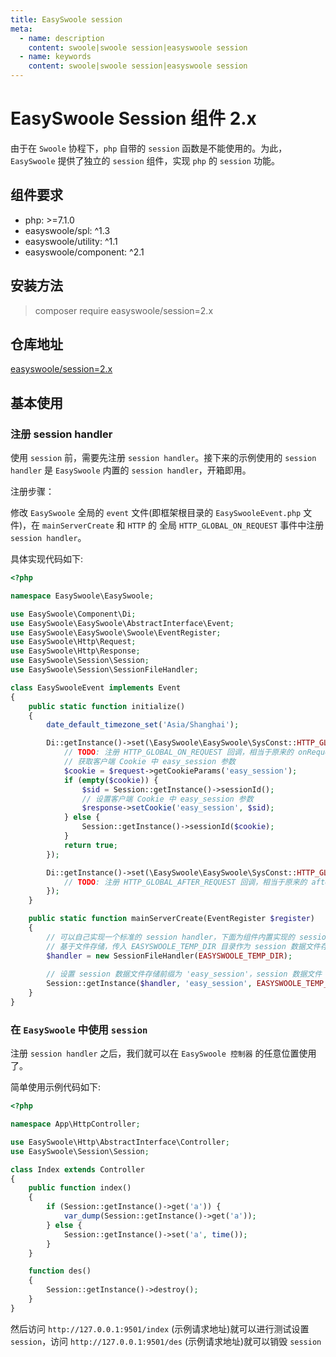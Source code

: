 ```yaml
---
title: EasySwoole session
meta:
  - name: description
    content: swoole|swoole session|easyswoole session
  - name: keywords
    content: swoole|swoole session|easyswoole session
---
```


# EasySwoole Session 组件 2.x 

由于在 `Swoole` 协程下，`php` 自带的 `session` 函数是不能使用的。为此，`EasySwoole` 提供了独立的 `session` 组件，实现 `php` 的 `session` 功能。

## 组件要求
- php: >=7.1.0
- easyswoole/spl: ^1.3
- easyswoole/utility: ^1.1
- easyswoole/component: ^2.1

## 安装方法
> composer require easyswoole/session=2.x

## 仓库地址
[easyswoole/session=2.x](https://github.com/easy-swoole/session)

## 基本使用

### 注册 session handler
使用 `session` 前，需要先注册 `session handler`。接下来的示例使用的 `session handler` 是 `EasySwoole` 内置的 `session handler`，开箱即用。

注册步骤：

修改 `EasySwoole` 全局的 `event` 文件(即框架根目录的 `EasySwooleEvent.php` 文件)，在 `mainServerCreate` 和 `HTTP` 的 全局 `HTTP_GLOBAL_ON_REQUEST` 事件中注册 `session handler`。

具体实现代码如下:
```php
<?php

namespace EasySwoole\EasySwoole;

use EasySwoole\Component\Di;
use EasySwoole\EasySwoole\AbstractInterface\Event;
use EasySwoole\EasySwoole\Swoole\EventRegister;
use EasySwoole\Http\Request;
use EasySwoole\Http\Response;
use EasySwoole\Session\Session;
use EasySwoole\Session\SessionFileHandler;

class EasySwooleEvent implements Event
{
    public static function initialize()
    {
        date_default_timezone_set('Asia/Shanghai');

        Di::getInstance()->set(\EasySwoole\EasySwoole\SysConst::HTTP_GLOBAL_ON_REQUEST, function (Request $request, Response $response): bool {
            // TODO: 注册 HTTP_GLOBAL_ON_REQUEST 回调，相当于原来的 onRequest 事件
            // 获取客户端 Cookie 中 easy_session 参数
            $cookie = $request->getCookieParams('easy_session');
            if (empty($cookie)) {
                $sid = Session::getInstance()->sessionId();
                // 设置客户端 Cookie 中 easy_session 参数
                $response->setCookie('easy_session', $sid);
            } else {
                Session::getInstance()->sessionId($cookie);
            }
            return true;
        });

        Di::getInstance()->set(\EasySwoole\EasySwoole\SysConst::HTTP_GLOBAL_AFTER_REQUEST, function (Request $request, Response $response): void {
            // TODO: 注册 HTTP_GLOBAL_AFTER_REQUEST 回调，相当于原来的 afterRequest 事件
        });
    }

    public static function mainServerCreate(EventRegister $register)
    {
        // 可以自己实现一个标准的 session handler，下面为组件内置实现的 session_handler
        // 基于文件存储，传入 EASYSWOOLE_TEMP_DIR 目录作为 session 数据文件存储位置
        $handler = new SessionFileHandler(EASYSWOOLE_TEMP_DIR);
        
        // 设置 session 数据文件存储前缀为 'easy_session'，session 数据文件 savePath 为 EASYSWOOLE_TEMP_DIR
        Session::getInstance($handler, 'easy_session', EASYSWOOLE_TEMP_DIR);
    }
}
```

### 在 `EasySwoole` 中使用 `session`
注册 `session handler` 之后，我们就可以在 `EasySwoole 控制器` 的任意位置使用了。

简单使用示例代码如下:
```php
<?php

namespace App\HttpController;

use EasySwoole\Http\AbstractInterface\Controller;
use EasySwoole\Session\Session;

class Index extends Controller
{
    public function index()
    {
        if (Session::getInstance()->get('a')) {
            var_dump(Session::getInstance()->get('a'));
        } else {
            Session::getInstance()->set('a', time());
        }
    }

    function des()
    {
        Session::getInstance()->destroy();
    }
}
```
然后访问 `http://127.0.0.1:9501/index` (示例请求地址)就可以进行测试设置 `session`，访问 `http://127.0.0.1:9501/des` (示例请求地址)就可以销毁 `session`